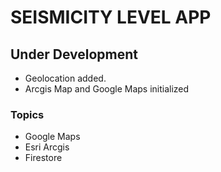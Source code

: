 <h1>SEISMICITY LEVEL APP</h1>
<h2>Under Development</h2>

  <ul>
  <li>Geolocation added.</li>
  <li>Arcgis Map and Google Maps initialized</li>
</ul>

<h3>Topics</h3>
  <ul>
  <li>Google Maps</li>
  <li>Esri Arcgis</li>
  <li>Firestore</li>
  
</ul>
